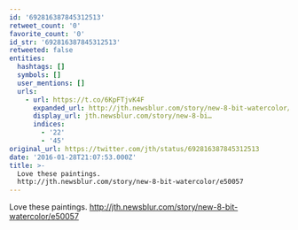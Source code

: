```yaml
---
id: '692816387845312513'
retweet_count: '0'
favorite_count: '0'
id_str: '692816387845312513'
retweeted: false
entities:
  hashtags: []
  symbols: []
  user_mentions: []
  urls:
    - url: https://t.co/6KpFTjvK4F
      expanded_url: http://jth.newsblur.com/story/new-8-bit-watercolor/e50057
      display_url: jth.newsblur.com/story/new-8-bi…
      indices:
        - '22'
        - '45'
original_url: https://twitter.com/jth/status/692816387845312513
date: '2016-01-28T21:07:53.000Z'
title: >-
  Love these paintings.
  http://jth.newsblur.com/story/new-8-bit-watercolor/e50057
---
```


Love these paintings. http://jth.newsblur.com/story/new-8-bit-watercolor/e50057